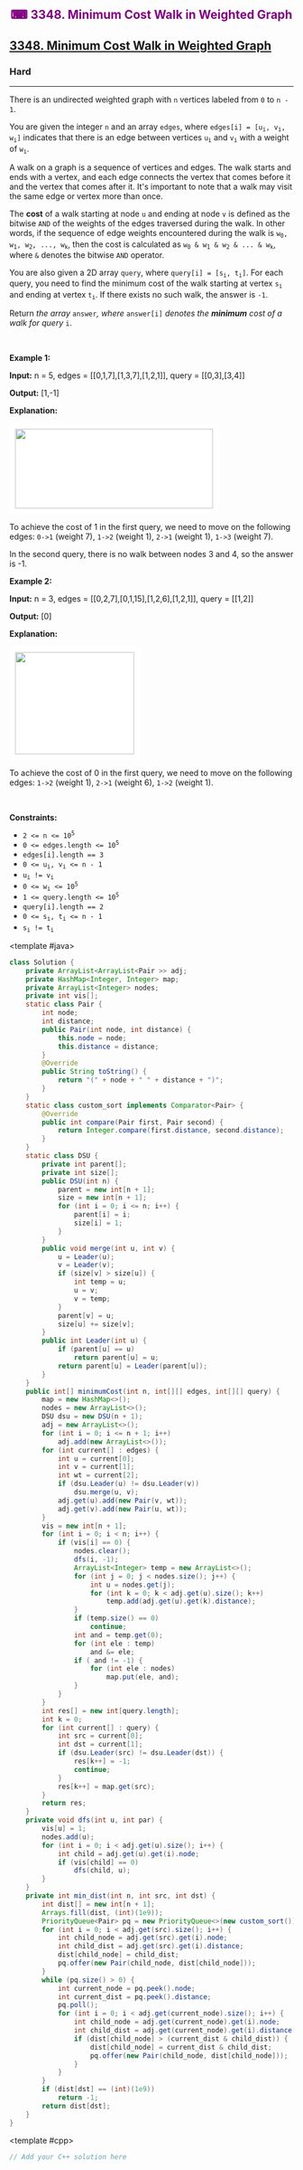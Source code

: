 <div align = "center">
<h style = "margin-bottom: 0px; margin-top: 0px; color : purple;" align = "center" class = "header">

## ⌨ 3348. Minimum Cost Walk in Weighted Graph

</h>
</div>

<h2><a href="https://leetcode.com/problems/minimum-cost-walk-in-weighted-graph" target = "_blank">3348. Minimum Cost Walk in Weighted Graph</a></h2><h3>Hard</h3><hr><p>There is an undirected weighted graph with <code>n</code> vertices labeled from <code>0</code> to <code>n - 1</code>.</p>

<p>You are given the integer <code>n</code> and an array <code>edges</code>, where <code>edges[i] = [u<sub>i</sub>, v<sub>i</sub>, w<sub>i</sub>]</code> indicates that there is an edge between vertices <code>u<sub>i</sub></code> and <code>v<sub>i</sub></code> with a weight of <code>w<sub>i</sub></code>.</p>

<p>A walk on a graph is a sequence of vertices and edges. The walk starts and ends with a vertex, and each edge connects the vertex that comes before it and the vertex that comes after it. It&#39;s important to note that a walk may visit the same edge or vertex more than once.</p>

<p>The <strong>cost</strong> of a walk starting at node <code>u</code> and ending at node <code>v</code> is defined as the bitwise <code>AND</code> of the weights of the edges traversed during the walk. In other words, if the sequence of edge weights encountered during the walk is <code>w<sub>0</sub>, w<sub>1</sub>, w<sub>2</sub>, ..., w<sub>k</sub></code>, then the cost is calculated as <code>w<sub>0</sub> &amp; w<sub>1</sub> &amp; w<sub>2</sub> &amp; ... &amp; w<sub>k</sub></code>, where <code>&amp;</code> denotes the bitwise <code>AND</code> operator.</p>

<p>You are also given a 2D array <code>query</code>, where <code>query[i] = [s<sub>i</sub>, t<sub>i</sub>]</code>. For each query, you need to find the minimum cost of the walk starting at vertex <code>s<sub>i</sub></code> and ending at vertex <code>t<sub>i</sub></code>. If there exists no such walk, the answer is <code>-1</code>.</p>

<p>Return <em>the array </em><code>answer</code><em>, where </em><code>answer[i]</code><em> denotes the <strong>minimum</strong> cost of a walk for query </em><code>i</code>.</p>

<p>&nbsp;</p>
<p><strong class="example">Example 1:</strong></p>

<div class="example-block">
<p><strong>Input:</strong> <span class="example-io">n = 5, edges = [[0,1,7],[1,3,7],[1,2,1]], query = [[0,3],[3,4]]</span></p>

<p><strong>Output:</strong> <span class="example-io">[1,-1]</span></p>

<p><strong>Explanation:</strong></p>
<img alt="" src="https://assets.leetcode.com/uploads/2024/01/31/q4_example1-1.png" style="padding: 10px; background: rgb(255, 255, 255); border-radius: 0.5rem; width: 351px; height: 141px;" />
<p>To achieve the cost of 1 in the first query, we need to move on the following edges: <code>0-&gt;1</code> (weight 7), <code>1-&gt;2</code> (weight 1), <code>2-&gt;1</code> (weight 1), <code>1-&gt;3</code> (weight 7).</p>

<p>In the second query, there is no walk between nodes 3 and 4, so the answer is -1.</p>

<p><strong class="example">Example 2:</strong></p>
</div>

<div class="example-block">
<p><strong>Input:</strong> <span class="example-io">n = 3, edges = [[0,2,7],[0,1,15],[1,2,6],[1,2,1]], query = [[1,2]]</span></p>

<p><strong>Output:</strong> <span class="example-io">[0]</span></p>

<p><strong>Explanation:</strong></p>
<img alt="" src="https://assets.leetcode.com/uploads/2024/01/31/q4_example2e.png" style="padding: 10px; background: rgb(255, 255, 255); border-radius: 0.5rem; width: 211px; height: 181px;" />
<p>To achieve the cost of 0 in the first query, we need to move on the following edges: <code>1-&gt;2</code> (weight 1), <code>2-&gt;1</code> (weight 6), <code>1-&gt;2</code> (weight 1).</p>
</div>

<p>&nbsp;</p>
<p><strong>Constraints:</strong></p>

<ul>
	<li><code>2 &lt;= n &lt;= 10<sup>5</sup></code></li>
	<li><code>0 &lt;= edges.length &lt;= 10<sup>5</sup></code></li>
	<li><code>edges[i].length == 3</code></li>
	<li><code>0 &lt;= u<sub>i</sub>, v<sub>i</sub> &lt;= n - 1</code></li>
	<li><code>u<sub>i</sub> != v<sub>i</sub></code></li>
	<li><code>0 &lt;= w<sub>i</sub> &lt;= 10<sup>5</sup></code></li>
	<li><code>1 &lt;= query.length &lt;= 10<sup>5</sup></code></li>
	<li><code>query[i].length == 2</code></li>
	<li><code>0 &lt;= s<sub>i</sub>, t<sub>i</sub> &lt;= n - 1</code></li>
	<li><code>s<sub>i</sub> !=&nbsp;t<sub>i</sub></code></li>
</ul>

<CodeTabs :languages="[ { name: 'C++', slot: 'cpp' }, { name: 'Java', slot: 'java' } ]">

<template #java>

```java
class Solution {
    private ArrayList<ArrayList<Pair >> adj;
    private HashMap<Integer, Integer> map;
    private ArrayList<Integer> nodes;
    private int vis[];
    static class Pair {
        int node;
        int distance;
        public Pair(int node, int distance) {
            this.node = node;
            this.distance = distance;
        }
        @Override
        public String toString() {
            return "(" + node + " " + distance + ")";
        }
    }
    static class custom_sort implements Comparator<Pair> {
        @Override
        public int compare(Pair first, Pair second) {
            return Integer.compare(first.distance, second.distance);
        }
    }
    static class DSU {
        private int parent[];
        private int size[];
        public DSU(int n) {
            parent = new int[n + 1];
            size = new int[n + 1];
            for (int i = 0; i <= n; i++) {
                parent[i] = i;
                size[i] = 1;
            }
        }
        public void merge(int u, int v) {
            u = Leader(u);
            v = Leader(v);
            if (size[v] > size[u]) {
                int temp = u;
                u = v;
                v = temp;
            }
            parent[v] = u;
            size[u] += size[v];
        }
        public int Leader(int u) {
            if (parent[u] == u)
                return parent[u] = u;
            return parent[u] = Leader(parent[u]);
        }
    }
    public int[] minimumCost(int n, int[][] edges, int[][] query) {
        map = new HashMap<>();
        nodes = new ArrayList<>();
        DSU dsu = new DSU(n + 1);
        adj = new ArrayList<>();
        for (int i = 0; i <= n + 1; i++)
            adj.add(new ArrayList<>());
        for (int current[] : edges) {
            int u = current[0];
            int v = current[1];
            int wt = current[2];
            if (dsu.Leader(u) != dsu.Leader(v))
                dsu.merge(u, v);
            adj.get(u).add(new Pair(v, wt));
            adj.get(v).add(new Pair(u, wt));
        }
        vis = new int[n + 1];
        for (int i = 0; i < n; i++) {
            if (vis[i] == 0) {
                nodes.clear();
                dfs(i, -1);
                ArrayList<Integer> temp = new ArrayList<>();
                for (int j = 0; j < nodes.size(); j++) {
                    int u = nodes.get(j);
                    for (int k = 0; k < adj.get(u).size(); k++)
                        temp.add(adj.get(u).get(k).distance);
                }
                if (temp.size() == 0)
                    continue;
                int and = temp.get(0);
                for (int ele : temp)
                    and &= ele;
                if ( and != -1) {
                    for (int ele : nodes)
                        map.put(ele, and);
                }
            }
        }
        int res[] = new int[query.length];
        int k = 0;
        for (int current[] : query) {
            int src = current[0];
            int dst = current[1];
            if (dsu.Leader(src) != dsu.Leader(dst)) {
                res[k++] = -1;
                continue;
            }
            res[k++] = map.get(src);
        }
        return res;
    }
    private void dfs(int u, int par) {
        vis[u] = 1;
        nodes.add(u);
        for (int i = 0; i < adj.get(u).size(); i++) {
            int child = adj.get(u).get(i).node;
            if (vis[child] == 0)
                dfs(child, u);
        }
    }
    private int min_dist(int n, int src, int dst) {
        int dist[] = new int[n + 1];
        Arrays.fill(dist, (int)(1e9));
        PriorityQueue<Pair> pq = new PriorityQueue<>(new custom_sort());
        for (int i = 0; i < adj.get(src).size(); i++) {
            int child_node = adj.get(src).get(i).node;
            int child_dist = adj.get(src).get(i).distance;
            dist[child_node] = child_dist;
            pq.offer(new Pair(child_node, dist[child_node]));
        }
        while (pq.size() > 0) {
            int current_node = pq.peek().node;
            int current_dist = pq.peek().distance;
            pq.poll();
            for (int i = 0; i < adj.get(current_node).size(); i++) {
                int child_node = adj.get(current_node).get(i).node;
                int child_dist = adj.get(current_node).get(i).distance;
                if (dist[child_node] > (current_dist & child_dist)) {
                    dist[child_node] = current_dist & child_dist;
                    pq.offer(new Pair(child_node, dist[child_node]));
                }
            }
        }
        if (dist[dst] == (int)(1e9))
            return -1;
        return dist[dst];
    }
}
```

</template>

<template #cpp>

```cpp
// Add your C++ solution here
```

</template>

</CodeTabs>
